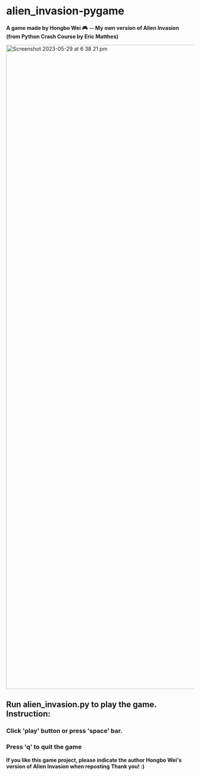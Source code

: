 # alien_invasion-pygame
**A game made by Hongbo Wei 🎮**
**-- My own version of Alien Invasion (from Python Crash Course by Eric Matthes)**

<img width="1728" alt="Screenshot 2023-05-29 at 6 38 21 pm" src="https://github.com/hongbo-wei/alien_invasion-pygame/assets/112866063/10fe20fc-73ed-43a3-ad82-2cc8a3ddc719">

## Run alien_invasion.py to play the game. Instruction:
  ### Click 'play' button or press 'space' bar.
  ### Press 'q' to quit the game
  
**If you like this game project, please indicate the author Hongbo Wei's version of Alien Invasion when reposting**
**Thank you! :)**
